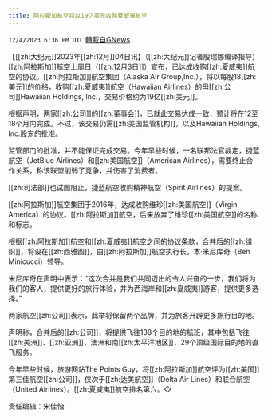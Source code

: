 ```yaml
---
title: 阿拉斯加航空将以19亿美元收购夏威夷航空
---
```

`12/4/2023 6:36 PM UTC` [轉載自GNews](https://gnews.org/articles/2070727)

【[[zh:大纪元]]2023年[[zh:12月]]04日讯】（[[zh:大纪元]]记者殷瑞娜编译报导）[[zh:阿拉斯加]]航空上周日（[[zh:12月3日]]）宣布，已达成收购[[zh:夏威夷]]航空的协议。[[zh:阿拉斯加]]航空集团（Alaska Air Group,Inc.），将以每股18[[zh:美元]]的价格，收购[[zh:夏威夷]]航空（Hawaiian Airlines）的母[[zh:公司]]Hawaiian Holdings, Inc.，交易价格约为19亿[[zh:美元]]。

根据声明，两家[[zh:公司]]的[[zh:董事会]]，已就此交易达成一致，预计将在12至18个月内完成。不过，该交易仍需[[zh:美国监管机构]]，以及Hawaiian Holdings, Inc.股东的批准。

监管部门的批准，并不能保证完成交易。今年早些时候，一名联邦法官裁定，捷蓝航空（JetBlue Airlines）和[[zh:美国航空]]（American Airlines），需要终止合作关系，称该联盟削弱了竞争，并伤害了消费者。

[[zh:司法部]]也试图阻止，捷蓝航空收购精神航空（Spirit Airlines）的提案。

[[zh:阿拉斯加]]航空集团于2016年，达成收购维珍[[zh:美国航空]]（Virgin America）的协议。[[zh:阿拉斯加]]航空，后来放弃了维珍[[zh:美国航空]]的名称和标志。

根据[[zh:阿拉斯加]]航空和[[zh:夏威夷]]航空之间的协议条款，合并后的[[zh:组织]]，将设在[[zh:西雅图]]，由[[zh:阿拉斯加]]航空执行长，本·米尼库奇（Ben Minicucci）领导。

米尼库奇在声明中表示：“这次合并是我们共同迈出的令人兴奋的一步，我们将为我们的客人，提供更好的旅行体验，并为西海岸和[[zh:夏威夷]]游客，提供更多选择。”

两家航空[[zh:公司]]表示，此举将保留两个品牌，并为旅客开辟更多旅行目的地。

声明称，合并后的[[zh:公司]]，将提供飞往138个目的地的航班，其中包括飞往[[zh:美洲]]、[[zh:亚洲]]、澳洲和南[[zh:太平洋地区]]，29个顶级国际目的地的直飞服务。

今年早些时候，旅游网站The Points Guy，将[[zh:阿拉斯加]]航空评为[[zh:美国]]第三佳航空[[zh:公司]]，仅次于[[zh:达美航空]]（Delta Air Lines）和联合航空（United Airlines）。[[zh:夏威夷]]航空排名第六。◇

责任编辑：宋佳怡

